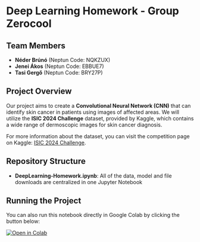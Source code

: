 # Deep Learning Homework - Group Zerocool

## Team Members
- **Néder Brúnó** (Neptun Code: NQKZUX)
- **Jenei Ákos** (Neptun Code: EBBUE7)
- **Tasi Gergő** (Neptun Code: BRY27P)

## Project Overview
Our project aims to create a **Convolutional Neural Network (CNN)** that can identify skin cancer in patients using images of affected areas. We will utilize the **ISIC 2024 Challenge** dataset, provided by Kaggle, which contains a wide range of dermoscopic images for skin cancer diagnosis.

For more information about the dataset, you can visit the competition page on Kaggle: [ISIC 2024 Challenge](https://www.kaggle.com/competitions/isic-2024-challenge).

## Repository Structure
- **DeepLearning-Homework.ipynb**: All of the data, model and file downloads are centralized in one Jupyter Notebook


## Running the Project
You can also run this notebook directly in Google Colab by clicking the button below:

[![Open in Colab](https://colab.research.google.com/assets/colab-badge.svg)](link_to_colab_notebook)
